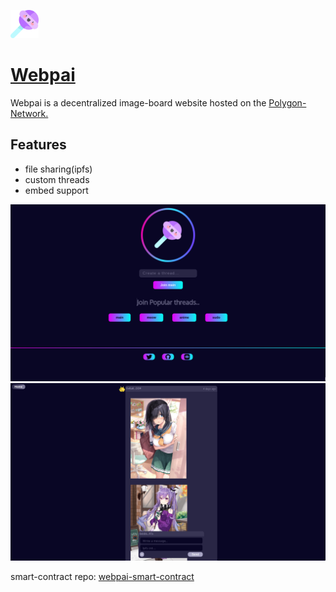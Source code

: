 
<a href="https://webpai.vercel.app/"><img src="./src/assets/pop.png" width="45" alt='lolipop'/><h1>Webpai</h1></a>

<p>Webpai is a decentralized image-board website hosted on the <a href="https://polygon.technology/">Polygon-Network.</a></p>

## Features
* file sharing(ipfs)
* custom threads
* embed support


![1.png](./src/assets/ss/1.png)
![2.png](./src/assets/ss/2.png)


smart-contract repo: [webpai-smart-contract](https://github.com/hxyro/webpai-smart-contract)
